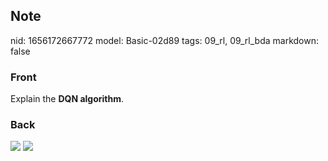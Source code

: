 ## Note
nid: 1656172667772
model: Basic-02d89
tags: 09_rl, 09_rl_bda
markdown: false

### Front
Explain the <b>DQN algorithm</b>.

### Back
<img src="paste-fec805b1fd6758636107c5a16b78a0610d870a11.jpg">
<img src="paste-7028057b258bb3828135c35ea08c68ddbdd0d8f5.jpg">
